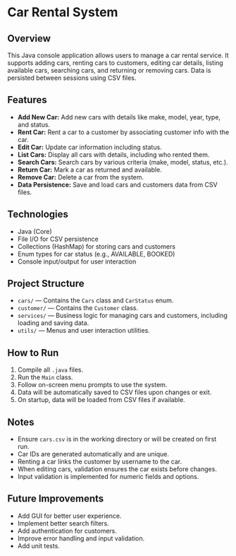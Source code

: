 # Car Rental System

## Overview
This Java console application allows users to manage a car rental service. It supports adding cars, renting cars to customers, editing car details, listing available cars, searching cars, and returning or removing cars. Data is persisted between sessions using CSV files.

## Features

- **Add New Car:** Add new cars with details like make, model, year, type, and status.
- **Rent Car:** Rent a car to a customer by associating customer info with the car.
- **Edit Car:** Update car information including status.
- **List Cars:** Display all cars with details, including who rented them.
- **Search Cars:** Search cars by various criteria (make, model, status, etc.).
- **Return Car:** Mark a car as returned and available.
- **Remove Car:** Delete a car from the system.
- **Data Persistence:** Save and load cars and customers data from CSV files.

## Technologies

- Java (Core)
- File I/O for CSV persistence
- Collections (HashMap) for storing cars and customers
- Enum types for car status (e.g., AVAILABLE, BOOKED)
- Console input/output for user interaction

## Project Structure

- `cars/` — Contains the `Cars` class and `CarStatus` enum.
- `customer/` — Contains the `Customer` class.
- `services/` — Business logic for managing cars and customers, including loading and saving data.
- `utils/` — Menus and user interaction utilities.

## How to Run

1. Compile all `.java` files.
2. Run the `Main` class.
3. Follow on-screen menu prompts to use the system.
4. Data will be automatically saved to CSV files upon changes or exit.
5. On startup, data will be loaded from CSV files if available.

## Notes

- Ensure `cars.csv` is in the working directory or will be created on first run.
- Car IDs are generated automatically and are unique.
- Renting a car links the customer by username to the car.
- When editing cars, validation ensures the car exists before changes.
- Input validation is implemented for numeric fields and options.

## Future Improvements

- Add GUI for better user experience.
- Implement better search filters.
- Add authentication for customers.
- Improve error handling and input validation.
- Add unit tests.
